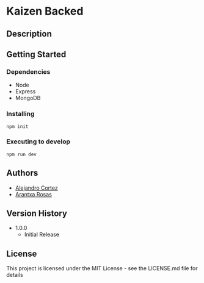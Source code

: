 # Kaizen Backed

## Description

## Getting Started

### Dependencies

* Node
* Express
* MongoDB

### Installing

```
npm init
```

### Executing to develop

```
npm run dev
```

## Authors

* [Alejandro Cortez](https://twitter.com/ziker_on)  
* [Arantxa Rosas](https://twitter.com/AryRosvall)

## Version History

* 1.0.0
    * Initial Release

## License

This project is licensed under the MIT License - see the LICENSE.md file for details
